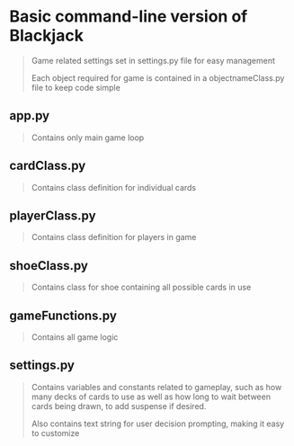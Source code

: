 # Basic command-line version of Blackjack

>Game related settings set in settings.py file for easy management
>
>Each object required for game is contained in a objectnameClass.py file to keep code simple
>

## app.py
>
>Contains only main game loop
>

## cardClass.py
>Contains class definition for individual cards

## playerClass.py
>Contains class definition for players in game

## shoeClass.py
>Contains class for shoe containing all possible cards in use

## gameFunctions.py
>Contains all game logic

## settings.py
>Contains variables and constants related to gameplay, such as how many decks of cards to use
>as well as how long to wait between cards being drawn, to add suspense if desired.
>
>Also contains text string for user decision prompting, making it easy to customize
